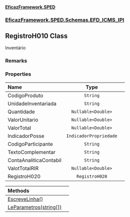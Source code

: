 #### [EficazFramework.SPED](EficazFrameworkSPED.md 'EficazFramework SPED')
### [EficazFramework.SPED.Schemas.EFD_ICMS_IPI](EficazFramework.SPED.Schemas.EFD_ICMS_IPI.md 'EficazFramework.SPED.Schemas.EFD_ICMS_IPI')

## RegistroH010 Class

Inventário

### Remarks
### Properties

| Name | Type | |
| :--- | :---: | :--- |
| CodigoProduto | `String` |  |
| UnidadeInventariada | `String` |  |
| Quantidade | `Nullable<Double>` |  |
| ValorUnitario | `Nullable<Double>` |  |
| ValorTotal | `Nullable<Double>` |  |
| IndicadorPosse | `IndicadorPropriedade` |  |
| CodigoParticipante | `String` |  |
| TextoComplementar | `String` |  |
| ContaAnaliticaContabil | `String` |  |
| ValotTotalRIR | `Nullable<Double>` |  |
| RegistroH020 | `RegistroH020` |  |

| Methods | |
| :--- | :--- |
| [EscreveLinha()](EficazFramework.SPED.Schemas.EFD_ICMS_IPI/RegistroH010/EscreveLinha().md 'EficazFramework.SPED.Schemas.EFD_ICMS_IPI.RegistroH010.EscreveLinha()') | |
| [LeParametros(string[])](EficazFramework.SPED.Schemas.EFD_ICMS_IPI/RegistroH010/LeParametros(string[]).md 'EficazFramework.SPED.Schemas.EFD_ICMS_IPI.RegistroH010.LeParametros(string[])') | |
